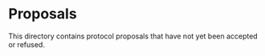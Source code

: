 Proposals
====

This directory contains protocol proposals that have not yet been accepted or refused.
